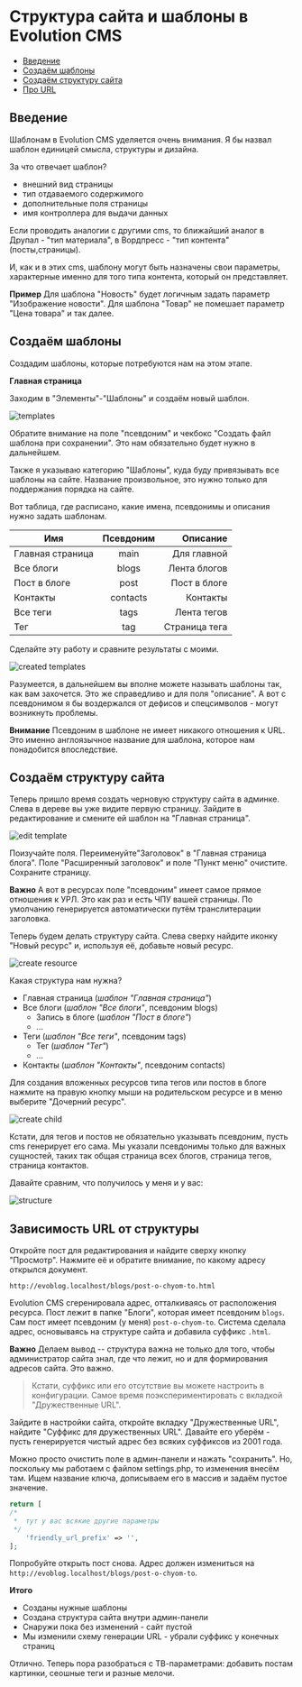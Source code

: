 # Структура сайта и шаблоны в Evolution CMS

* [Введение](#part1)
* [Создаём шаблоны](#part2)
* [Создаём структуру сайта](#part3)
* [Про URL](#part4)


## Введение  <a name="part1"></a>

Шаблонам в Evolution CMS уделяется очень внимания. Я бы назвал шаблон единицей смысла, структуры и дизайна.

За что отвечает шаблон?

* внешний вид страницы
* тип отдаваемого содержимого
* дополнительные поля страницы
* имя контроллера для выдачи данных

Если проводить аналогии с другими cms, то ближайший аналог в Друпал - "тип материала", в Вордпресс - "тип контента" (посты,страницы).

И, как и в этих cms, шаблону могут быть назначены свои параметры, характерные именно для того типа контента, который он представляет.

**Пример**
Для шаблона "Новость" будет логичным задать параметр "Изображение новости". Для шаблона "Товар" не помешает параметр "Цена товара" и так далее.


## Создаём шаблоны <a name="part2"></a>
Создадим шаблоны, которые потребуются нам на этом этапе.

**Главная страница**

Заходим в "Элементы"-"Шаблоны" и создаём новый шаблон.

![templates](assets/images/s25.png)

Обратите внимание на поле "псевдоним" и чекбокс "Создать файл шаблона при сохранении". Это нам обязательно будет нужно в дальнейшем.

Также я указываю категорию "Шаблоны", куда буду привязывать все шаблоны на сайте. Название произвольное, это нужно только для поддержания порядка на сайте.

Вот таблица, где расписано, какие имена, псевдонимы и описания нужно задать шаблонам.

| Имя				|    Псевдоним      |  Описание  	|
|-------------------|:-----------------:|--------------:|
| Главная страница	|	main			| Для главной 	|
| Все блоги 		|	blogs   		| Лента блогов	|
| Пост в блоге		|	post   			| Пост в блоге	|
| Контакты 			|	contacts 		| Контакты		|
| Все теги 			|	tags 			| Лента тегов 	|
| Тег 				|	tag 			| Страница тега 	|


Сделайте эту работу и сравните результаты с моими. 

 ![created templates](assets/images/s26.png)

Разумеется, в дальнейшем вы вполне можете называть шаблоны так, как вам захочется. Это же справедливо и для поля "описание". А вот с псевдонимом я бы воздержался от дефисов и спецсимволов -  могут возникнуть проблемы.

**Внимание**
Псевдоним в шаблоне не имеет никакого отношения к URL. Это именно англоязычное название для шаблона, которое нам понадобится впоследствие.

## Создаём структуру сайта <a name="part3"></a>

Теперь пришло время создать черновую структуру сайта в админке.
Слева в дереве вы уже видите первую страницу. Зайдите в редактирование и смените ей шаблон на "Главная страница".

 ![edit template](assets/images/s27.png)

 Поизучайте поля. Переименуйте"Заголовок" в "Главная страница блога". Поле "Расширенный заголовок" и поле "Пункт меню" очистите. Сохраните страницу. 

 **Важно**
 А вот в ресурсах поле "псевдоним" имеет самое прямое отношения к УРЛ. Это как раз и есть ЧПУ вашей страницы. По умолчанию генерируется автоматически путём транслитерации заголовка.

 Теперь будем делать структуру сайта. Слева сверху найдите иконку "Новый ресурс" и, используя её, добавьте новый ресурс. 


 ![create resource](assets/images/s28.png)

 Какая структура нам нужна?

* Главная страница (*шаблон "Главная страница"*)
* Все блоги (*шаблон "Все блоги"*, псевдоним blogs)
	* Запись в блоге (*шаблон "Пост в блоге"*)
	* ...
* Теги (*шаблон "Все теги"*, псевдоним tags)
	* Тег (*шаблон "Тег"*)
	* ...
* Контакты (*шаблон "Контакты"*, псевдоним contacts)

Для создания вложенных ресурсов типа тегов или постов в блоге нажмите на правую кнопку мыши на родительском ресурсе и в меню выберите "Дочерний ресурс".

 ![create child](assets/images/s29.png)
 
Кстати, для тегов и постов не обязательно указывать псевдоним, пусть cms генерирует его сама. Мы указали псевдонимы только для важных сущностей, таких так общая страница всех блогов, страница тегов, страница контактов.

Давайте сравним, что получилось у меня и у вас:

![structure](assets/images/s30.png)

## Зависимость URL от структуры <a name="part4"></a>

Откройте пост для редактирования и найдите сверху кнопку "Просмотр". Нажмите её и обратите внимание, по какому адресу открылся документ.
```
http://evoblog.localhost/blogs/post-o-chyom-to.html
```
Evolution CMS сгеренировала адрес, отталкиваясь от расположения ресурса. Пост лежит в папке "Блоги", которая имеет псевдоним `blogs`. Сам пост имеет псевдоним (у меня) `post-o-chyom-to`.  Система сделала адрес, основываясь на структуре сайта и добавила суффикс `.html`. 

**Важно**
Делаем вывод -- структура важна не только для того, чтобы администратор сайта знал,  где что лежит, но и для формирования адресов сайта. Это важно.


>Кстати, суффикс или его отсутствие вы можете настроить в конфигурации. Самое время поэкспериментировать с вкладкой "Дружественные URL".

Зайдите в настройки сайта, откройте вкладку "Дружественные URL", найдите "Суффикс для дружественных URL". Давайте его уберём - пусть генерируется чистый адрес без всяких суффиксов из 2001 года.

Можно просто очистить поле в админ-панели и нажать "сохранить". Но, поскольку мы работаем с файлом settings.php, то изменения внесём там. Ищем название ключа, дописываем его в массив и задаём пустое значение.

```php
return [
/*
 *	тут у вас всякие другие параметры
 */
    'friendly_url_prefix' => '',
];
```
Попробуйте открыть пост снова.  Адрес должен измениться на `http://evoblog.localhost/blogs/post-o-chyom-to`.



**Итого**
* Созданы нужные шаблоны
* Создана структура сайта внутри админ-панели
* Снаружи пока без изменений - сайт пустой
* Мы изменили схему генерации URL - убрали суффикс у конечных страниц

Отлично. Теперь пора разобраться с ТВ-параметрами: добавить постам картинки, сеошные теги и разные мелочи.


